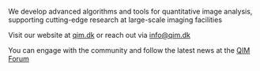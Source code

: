 We develop advanced algorithms and tools for quantitative image analysis, supporting cutting-edge research at large-scale imaging facilities 

Visit our website at [qim.dk](https://qim.dk/) or reach out via info@qim.dk


You can engage with the community and follow the latest news at the [QIM Forum](https://forum.qim.dk/)
